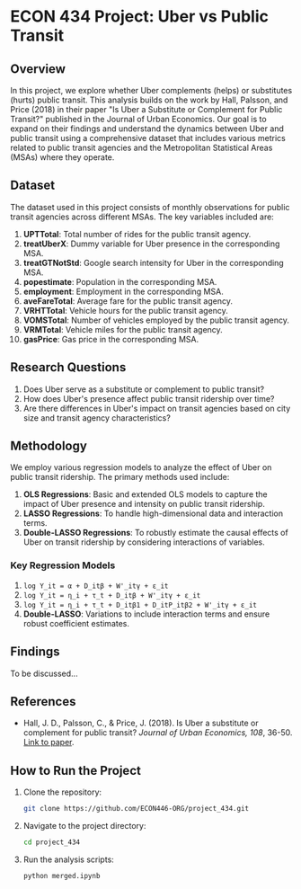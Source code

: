 # ECON 434 Project: Uber vs Public Transit

## Overview

In this project, we explore whether Uber complements (helps) or substitutes (hurts) public transit. This analysis builds on the work by Hall, Palsson, and Price (2018) in their paper "Is Uber a Substitute or Complement for Public Transit?" published in the Journal of Urban Economics. Our goal is to expand on their findings and understand the dynamics between Uber and public transit using a comprehensive dataset that includes various metrics related to public transit agencies and the Metropolitan Statistical Areas (MSAs) where they operate.

## Dataset

The dataset used in this project consists of monthly observations for public transit agencies across different MSAs. The key variables included are:

1. **UPTTotal**: Total number of rides for the public transit agency.
2. **treatUberX**: Dummy variable for Uber presence in the corresponding MSA.
3. **treatGTNotStd**: Google search intensity for Uber in the corresponding MSA.
4. **popestimate**: Population in the corresponding MSA.
5. **employment**: Employment in the corresponding MSA.
6. **aveFareTotal**: Average fare for the public transit agency.
7. **VRHTTotal**: Vehicle hours for the public transit agency.
8. **VOMSTotal**: Number of vehicles employed by the public transit agency.
9. **VRMTotal**: Vehicle miles for the public transit agency.
10. **gasPrice**: Gas price in the corresponding MSA.

## Research Questions

1. Does Uber serve as a substitute or complement to public transit?
2. How does Uber's presence affect public transit ridership over time?
3. Are there differences in Uber's impact on transit agencies based on city size and transit agency characteristics?

## Methodology

We employ various regression models to analyze the effect of Uber on public transit ridership. The primary methods used include:

1. **OLS Regressions**: Basic and extended OLS models to capture the impact of Uber presence and intensity on public transit ridership.
2. **LASSO Regressions**: To handle high-dimensional data and interaction terms.
3. **Double-LASSO Regressions**: To robustly estimate the causal effects of Uber on transit ridership by considering interactions of variables.

### Key Regression Models

1. `log Y_it = α + D_itβ + W'_itγ + ε_it`
2. `log Y_it = η_i + τ_t + D_itβ + W'_itγ + ε_it`
3. `log Y_it = η_i + τ_t + D_itβ1 + D_itP_itβ2 + W'_itγ + ε_it`
4. **Double-LASSO**: Variations to include interaction terms and ensure robust coefficient estimates.

## Findings

To be discussed...

## References

- Hall, J. D., Palsson, C., & Price, J. (2018). Is Uber a substitute or complement for public transit? *Journal of Urban Economics, 108*, 36-50. [Link to paper](https://doi.org/10.1016/j.jue.2018.09.003).

## How to Run the Project

1. Clone the repository:
    ```bash
    git clone https://github.com/ECON446-ORG/project_434.git
    ```
2. Navigate to the project directory:
    ```bash
    cd project_434
    ```
3. Run the analysis scripts:
    ```bash
    python merged.ipynb
    ```
